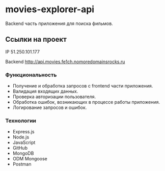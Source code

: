 # movies-explorer-api

Backend часть приложения для поиска фильмов.

## Ссылки на проект

IP 51.250.101.177

Backend http://api.movies.fe1ch.nomoredomainsrocks.ru

### Функциональность

- Получение и обработка запросов с frontend части приложения.
- Валидация входящих данных.
- Проверка авторизации пользователя.
- Обработка ошибок, возникающих в процессе работы приложения.
- Логирование запросов и ошибок.

### Технологии

- Express.js
- Node.js
- JavaScript
- GitHub
- MongoDB
- ODM Mongoose
- Postman
